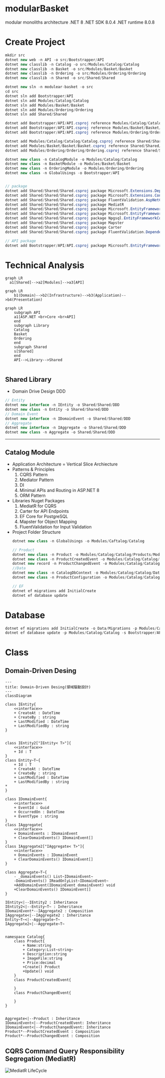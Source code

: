 # modularBasket
modular monoliths architecture
.NET 8
.NET SDK 8.0.4
.NET runtime 8.0.8

# Create Project

```cs
mkdir src
dotnet new web -n API -o src/Bootstrapper/API
dotnet new classlib -n Catalog -o src/Modules/Catalog/Catalog
dotnet new classlib -n Basket -o src/Modules/Basket/Basket
dotnet new classlib -n Ordering -o src/Modules/Ordering/Ordering
dotnet new classlib -n Shared -o src/Shared/Shared

dotnet new sln -n modulear-basket -o src
cd src
dotnet sln add Bootstrapper/API
dotnet sln add Modules/Catalog/Catalog
dotnet sln add Modules/Basket/Basket
dotnet sln add Modules/Ordering/Ordering
dotnet sln add Shared/Shared

dotnet add Bootstrapper/API/API.csproj reference Modules/Catalog/Catalog/Catalog.csproj
dotnet add Bootstrapper/API/API.csproj reference Modules/Basket/Basket/Basket.csproj
dotnet add Bootstrapper/API/API.csproj reference Modules/Ordering/Ordering/Ordering.csproj

dotnet add Modules/Catalog/Catalog/Catalog.csproj reference Shared/Shared/Shared.csproj
dotnet add Modules/Basket/Basket/Basket.csproj reference Shared/Shared/Shared.csproj
dotnet add Modules/Ordering/Ordering/Ordering.csproj reference Shared/Shared/Shared.csproj

dotnet new class -n CatalogModule -o Modules/Catalog/Catalog
dotnet new class -n BasketModule -o Modules/Basket/Basket
dotnet new class -n OrderingModule -o Modules/Ordering/Ordering
dotnet new class -n GlobalUsings -o Bootstrapper/API


// package
dotnet add Shared/Shared/Shared.csproj package Microsoft.Extensions.DependencyInjection.Abstractions
dotnet add Shared/Shared/Shared.csproj package Microsoft.Extensions.Configuration.Abstractions
dotnet add Shared/Shared/Shared.csproj package FluentValidation.AspNetCore
dotnet add Shared/Shared/Shared.csproj package MediatR
dotnet add Shared/Shared/Shared.csproj package Microsoft.EntityFrameworkCore
dotnet add Shared/Shared/Shared.csproj package Microsoft.EntityFrameworkCore.Design
dotnet add Shared/Shared/Shared.csproj package Npgsql.EntityFrameworkCore.PostgreSQL
dotnet add Shared/Shared/Shared.csproj package Mapster
dotnet add Shared/Shared/Shared.csproj package Carter
dotnet add Shared/Shared/Shared.csproj package FluentValidation.DependencyInjectionExtensions

// API package
dotnet add Bootstrapper/API/API.csproj package Microsoft.EntityFrameworkCore.Design


```

# Technical Analysis

```mermaid
graph LR
  a1[Shared]-->a2[Modules]-->a3[API]
```
```mermaid
graph LR
    b1(Domain)-->b2(Infrastructure)-->b3(Application)-->b4(Presentation)
```
```mermaid
graph LR
    subgraph API
    a1[ASP.NET <br>Core <br>API]
    end
    subgraph Library
    Catalog
    Basket
    Ordering
    end
    subgraph Shared
    s[Shared]
    end
    API-->Library-->Shared
    

```

## Shared Library

* Domain Drive Design DDD

```cs
// Entity
dotnet new interface -n IEntity -o Shared/Shared/DDD
dotnet new class -n Entity -o Shared/Shared/DDD
// Domain Event
dotnet new interface -n IDomainEvent -o Shared/Shared/DDD
// Aggregate
dotnet new interface -n IAggregate -o Shared/Shared/DDD
dotnet new class -n Aggregate -o Shared/Shared/DDD

```

---
## Catalog Module

* Application Architecture = Vertical Slice Archiecture
* Patterns & Principles
    1. CQRS Pattern
    2. Mediator Pattern
    3. DI
    4. Minimal APIs and Routing in ASP.NET 8
    5. ORM Pattern
* Libraries Nuget Packages
    1. MediatR for CQRS
    2. Carter for API Endpoints
    3. EF Core for PostgreSQL
    3. Mapster for Object Mapping
    4. FluentValidation for Input Validation
* Project Folder Structure
    ```cs
    dotnet new class -n GlobalUsings -o Modules/Caftalog/Catalog

    // Product
    dotnet new class -n Product -o Modules/Catalog/Catalog/Products/Models
    dotnet new class -n ProductCreatedEvent -o Modules/Catalog/Catalog/Products/Events
    dotnet new record -n ProductChangedEvent -o Modules/Catalog/Catalog/Products/Events
    //Data
    dotnet new class -n CatalogDbContext -o Modules/Catalog/Catalog/Data
    dotnet new class -n ProductConfiguration -o Modules/Catalog/Catalog/Data/Configurations

    // EF
    dotnet ef migrations add InitialCreate
    dotnet ef database update
    ```


# Database
```cs
dotnet ef migrations add InitialCreate -o Data/Migrations -p Modules/Catalog/Catalog -s Bootstrapper/API
dotnet ef database update -p Modules/Catalog/Catalog -s Bootstrapper/API

```
 

# Class 

## Domain-Driven Desing

```mermaid
---
title: Domain-Driven Desing(領域驅動設計)
---
classDiagram

class IEntity{
    <<interface>>
    + CreateAt : DateTime
    + CreateBy : string
    + LastModified : DateTime
    + LastModifiedBy : string
}


class IEntity2["IEntity< T>"]{
    <<interface>>
    + Id : T
}
class Entity~T~{
    + Id : T
    + CreateAt : DateTime
    + CreateBy : string
    + LastModified : DateTime
    + LastModifiedBy : string
* 
}

class IDomainEvent{
    <<interface>>
    + EventId : Guid
    + OccurredOn : DateTime
    + EventType : string
}
class IAggregate{
    <<interface>>
    + DomainEvents : IDomainEvent
    + ClearDomainEvents() IDomainEvent[]
}
class IAggregate2["IAggregate< T>"]{
    <<interface>>
    + DomainEvents : IDomainEvent
    + ClearDomainEvents() IDomainEvent[]
}

class Aggregate~T~{
    - _domainEvents() List~IDomainEvent~
    -DomainEvents() IReadOnlyList~IDomainEvent~
    +AddDomainEvent(IDomainEvent domainEvent) void
    +ClearDomainEvents() IDomainEvent[]
}

IEntity<|--IEntity2 : Inheritance
IEntity2<|--Entity~T~ : Inheritance
IDomainEvent*--IAggregate2 : Composition
IAggregate<|--IAggregate2 : Inheritance
Entity~T~<|--Aggregate~T~
IAggregate2<|--Aggregate~T~


namespace Catalog{
    class Product{
        + Name:string
        + Category:List~string~
        + Description:string
        + ImageFile:string
        + Price:decimal
        +Create() Product
        +Update() void
    }
    class ProductCreatedEvent{
    
    }
    class ProductChangedEvent{
    
    }
}


Aggregate<|--Product : Inheritance
IDomainEvent<|--ProductCreatedEvent: Inheritance
IDomainEvent<|--ProductChangedEvent: Inheritance
Product*--ProductCreatedEvent : Composition
Product*--ProductChangedEvent : Composition
```


## CQRS Command Query Responsibility Segregation (MediatR)

![MediatR LifeCycle](https://miro.medium.com/v2/resize:fit:4800/format:webp/1*JR5ta7GSLawEWZSWoW5FHw.png)


